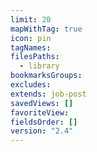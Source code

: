 ```yaml
---
limit: 20
mapWithTag: true
icon: pin
tagNames: 
filesPaths:
  - library
bookmarksGroups: 
excludes: 
extends: job-post
savedViews: []
favoriteView: 
fieldsOrder: []
version: "2.4"
---
```

